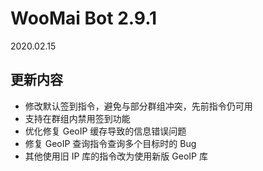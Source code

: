# WooMai Bot 2.9.1

2020.02.15

## 更新内容

* 修改默认签到指令，避免与部分群组冲突，先前指令仍可用
* 支持在群组内禁用签到功能
* 优化修复 GeoIP 缓存导致的信息错误问题
* 修复 GeoIP 查询指令查询多个目标时的 Bug
* 其他使用旧 IP 库的指令改为使用新版 GeoIP 库

